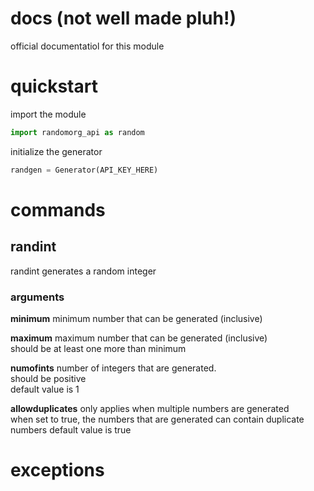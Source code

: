 # docs (not well made pluh!)

official documentatiol for this module

# quickstart

import the module 

```python
import randomorg_api as random
```

initialize the generator

```python
randgen = Generator(API_KEY_HERE)
```

# commands

## randint

randint generates a random integer  

### arguments

**minimum**
minimum number that can be generated (inclusive)  

**maximum**
maximum number that can be generated (inclusive)  
should be at least one more than minimum  

**numofints**
number of integers that are generated.  
should be positive  
default value is 1

**allowduplicates**
only applies when multiple numbers are generated  
when set to true, the numbers that are generated can contain duplicate numbers
default value is true


# exceptions
